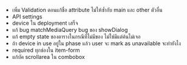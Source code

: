 - เพิ่ม Validation ตอนแก้ชื่อ attribute ไม่ให้ซ้ำกับ main และ other ตัวอื่น
- API settings
- device ใน deployment เสร็จ
- แก้ bug matchMediaQuery bug ของ showDialog
- แก้ empty state ของตารางในกรณีที่ไม่มีของ ไม่ใช่มีแต่ค้นไม่เจอ
- ถ้า device in use อยู่ใน phase แล้ว user จะ mark as unavailable จะทำยังไง
- required ทุกช่องใน item-form
- แก้บัค scrollarea ใน combobox
